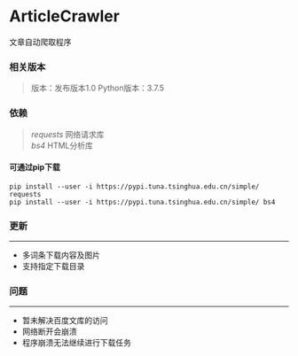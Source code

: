 # ArticleCrawler
文章自动爬取程序

### 相关版本
> 版本：发布版本1.0
Python版本：3.7.5

### 依赖
> *requests* 网络请求库  
*bs4* HTML分析库

#### 可通过pip下载
``` batch
pip install --user -i https://pypi.tuna.tsinghua.edu.cn/simple/ requests  
pip install --user -i https://pypi.tuna.tsinghua.edu.cn/simple/ bs4
```

### 更新
***
- 多词条下载内容及图片
- 支持指定下载目录

### 问题 
***
- 暂未解决百度文库的访问
- 网络断开会崩溃
- 程序崩溃无法继续进行下载任务